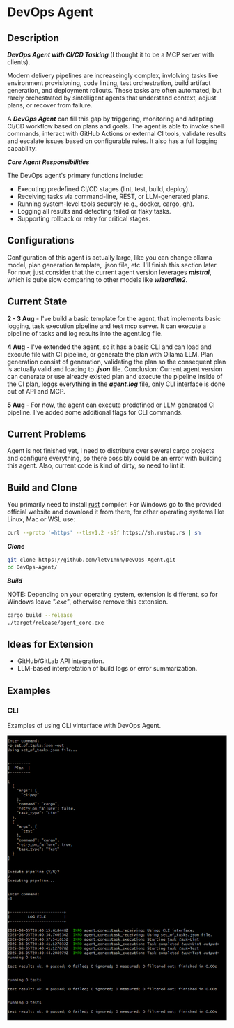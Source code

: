 # DevOps Agent

## Description
***DevOps Agent with CI/CD Tasking*** (I thought it to be a MCP server with clients).

Modern delivery pipelines are increaseingly complex, invlolving tasks like environment provisioning, code linting, test orchestration, build artifact generation, and deployment rollouts. These tasks are often automated, but rarely orchestrated by sintelligent agents that understand context, adjust plans, or recover from failure. 

A ***DevOps Agent*** can fill this gap by triggering, monitoring and adapting CI/CD workflow based on plans and goals. The agent is able to invoke shell commands, interact with GitHub Actions or external CI tools, validate results and escalate issues based on configurable rules. It also has a full logging capability.

***Core Agent Responsibilities***

The DevOps agent's primary functions include:

- Executing predefined CI/CD stages (lint, test, build, deploy).
- Receiving tasks via command-line, REST, or LLM-generated plans.
- Running system-level tools securely (e.g., docker, cargo, gh).
- Logging all results and detecting failed or flaky tasks.
- Supporting rollback or retry for critical stages.


## Configurations
Configuration of this agent is actually large, like you can change ollama model, plan generation template, .json file, etc. I'll finish this section later. For now, just consider that the current agent version leverages ***mistral***, which is quite slow comparing to other models like ***wizardlm2***.


## Current State
**2 - 3 Aug** - I've build a basic template for the agent, that implements basic logging, task execution pipeline and test mcp server. It can execute a pipeline of tasks and log results into the agent.log file.

**4 Aug** - I've extended the agent, so it has a basic CLI and can load and execute file with CI pipeline, or generate the plan with Ollama LLM. Plan generation consist of generation, validating the plan so the consequent plan is actually valid and loading to ***.json*** file. Conclusion: Current agent version can cenerate or use already existed plan and execute the pipeline inside of the CI plan, loggs everything in the ***agent.log*** file, only CLI interface is done out of API and MCP.

**5 Aug** - For now, the agent can execute predefined or LLM generated CI pipeline. I've added some additional flags for CLI commands.

## Current Problems
Agent is not finished yet, I need to distribute over several cargo projects and configure everything, so there possibly could be an error with building this agent. Also, current code is kind of dirty, so need to lint it.

## Build and Clone
You primarily need to install [rust](https://www.rust-lang.org/tools/install) compiler. 
For Windows go to the provided official website and download it from there, for other operating systems like Linux, Mac or WSL use:
```bash
curl --proto '=https' --tlsv1.2 -sSf https://sh.rustup.rs | sh
```

***Clone***
```bash
git clone https://github.com/letv1nnn/DevOps-Agent.git
cd DevOps-Agent/
```

***Build***

NOTE: Depending on your operating system, extension is different, so for Windows leave *".exe"*, otherwise remove this extension.   
```bash
cargo build --release
./target/release/agent_core.exe
```

## Ideas for Extension
- GitHub/GitLab API integration.
- LLM-based interpretation of build logs or error summarization.


## Examples

### CLI
Examples of using CLI vinterface with DevOps Agent.

![example of using the plan](example_images/image.png)
